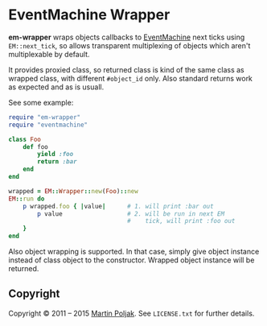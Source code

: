 EventMachine Wrapper
====================

**em-wrapper** wraps objects callbacks to [EventMachine][8] next ticks using
`EM::next_tick`, so allows transparent multiplexing of objects which 
aren't multiplexable by default.

It provides proxied class, so returned class is kind of the same class
as wrapped class, with different `#object_id` only. Also standard returns
work as expected and as is usuall. 
  
See some example:

```ruby
require "em-wrapper"
require "eventmachine"

class Foo
    def foo
        yield :foo
        return :bar
    end
end

wrapped = EM::Wrapper::new(Foo)::new
EM::run do
    p wrapped.foo { |value|      # 1. will print :bar out
        p value                  # 2. will be run in next EM 
                                 #    tick, will print :foo out
    }
end    
```

Also object wrapping is supported. In that case, simply give object instance instead of class object to the constructor. Wrapped object instance will be returned.

Copyright
---------

Copyright &copy; 2011 &ndash; 2015 [Martin Poljak][10]. See `LICENSE.txt` for
further details.

[8]: http://rubyeventmachine.com/
[9]: http://github.com/martinkozak/em-wrapper/issues
[10]: http://www.martinpoljak.net/
